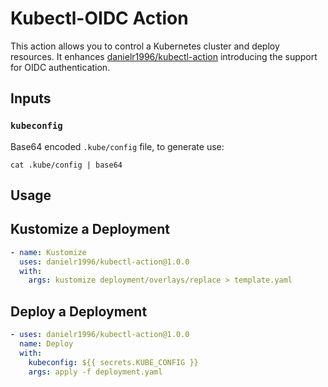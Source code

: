 # Kubectl-OIDC Action

This action allows you to control a Kubernetes cluster and deploy resources.
It enhances [danielr1996/kubectl-action](https://github.com/danielr1996/kubectl-action) introducing the support for OIDC authentication.

## Inputs

### `kubeconfig`

Base64 encoded `.kube/config` file, to generate use:
```shell script
cat .kube/config | base64
```

## Usage
## Kustomize a Deployment
```yaml
- name: Kustomize
  uses: danielr1996/kubectl-action@1.0.0
  with:
    args: kustomize deployment/overlays/replace > template.yaml
```

## Deploy a Deployment
```yaml
- uses: danielr1996/kubectl-action@1.0.0
  name: Deploy
  with:
    kubeconfig: ${{ secrets.KUBE_CONFIG }}
    args: apply -f deployment.yaml
```

